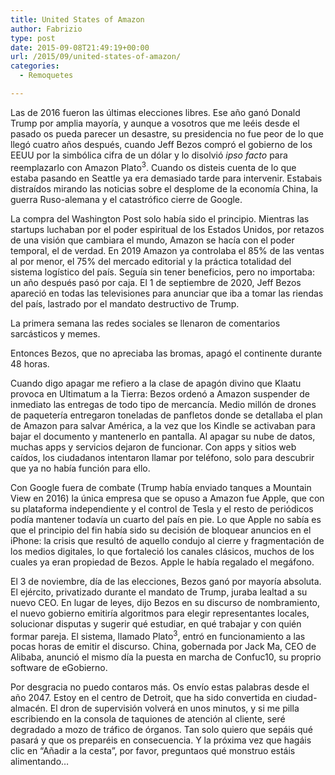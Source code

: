 ```yaml
---
title: United States of Amazon
author: Fabrizio
type: post
date: 2015-09-08T21:49:19+00:00
url: /2015/09/united-states-of-amazon/
categories:
  - Remoquetes

---
```

Las de 2016 fueron las últimas elecciones libres. Ese año ganó Donald Trump por amplia mayoría, y aunque a vosotros que me leéis desde el pasado os pueda parecer un desastre, su presidencia no fue peor de lo que llegó cuatro años después, cuando Jeff Bezos compró el gobierno de los EEUU por la simbólica cifra de un dólar y lo disolvió _ipso facto_ para reemplazarlo con Amazon Plato<sup>3</sup>. Cuando os disteis cuenta de lo que estaba pasando en Seattle ya era demasiado tarde para intervenir. Estabais distraídos mirando las noticias sobre el desplome de la economía China, la guerra Ruso-alemana y el catastrófico cierre de Google.

La compra del Washington Post solo había sido el principio. Mientras las startups luchaban por el poder espiritual de los Estados Unidos, por retazos de una visión que cambiara el mundo, Amazon se hacía con el poder temporal, el de verdad. En 2019 Amazon ya controlaba el 85% de las ventas al por menor, el 75% del mercado editorial y la práctica totalidad del sistema logístico del país. Seguía sin tener beneficios, pero no importaba: un año después pasó por caja. El 1 de septiembre de 2020, Jeff Bezos apareció en todas las televisiones para anunciar que iba a tomar las riendas del país, lastrado por el mandato destructivo de Trump.

La primera semana las redes sociales se llenaron de comentarios sarcásticos y memes.

Entonces Bezos, que no apreciaba las bromas, apagó el continente durante 48 horas.

Cuando digo apagar me refiero a la clase de apagón divino que Klaatu provoca en Ultimatum a la Tierra: Bezos ordenó a Amazon suspender de inmediato las entregas de todo tipo de mercancía. Medio millón de drones de paquetería entregaron toneladas de panfletos donde se detallaba el plan de Amazon para salvar América, a la vez que los Kindle se activaban para bajar el documento y mantenerlo en pantalla. Al apagar su nube de datos, muchas apps y servicios dejaron de funcionar. Con apps y sitios web caídos, los ciudadanos intentaron llamar por teléfono, solo para descubrir que ya no había función para ello.

Con Google fuera de combate (Trump había enviado tanques a Mountain View en 2016) la única empresa que se opuso a Amazon fue Apple, que con su plataforma independiente y el control de Tesla y el resto de periódicos podía mantener todavía un cuarto del país en pie. Lo que Apple no sabía es que el principio del fin había sido su decisión de bloquear anuncios en el iPhone: la crisis que resultó de aquello condujo al cierre y fragmentación de los medios digitales, lo que fortaleció los canales clásicos, muchos de los cuales ya eran propiedad de Bezos. Apple le había regalado el megáfono.

El 3 de noviembre, día de las elecciones, Bezos ganó por mayoría absoluta. El ejército, privatizado durante el mandato de Trump, juraba lealtad a su nuevo CEO. En lugar de leyes, dijo Bezos en su discurso de nombramiento, el nuevo gobierno emitiría algoritmos para elegir representantes locales, solucionar disputas y sugerir qué estudiar, en qué trabajar y con quién formar pareja. El sistema, llamado Plato<sup>3</sup>, entró en funcionamiento a las pocas horas de emitir el discurso. China, gobernada por Jack Ma, CEO de Alibaba, anunció el mismo día la puesta en marcha de Confuc10, su proprio software de eGobierno.

Por desgracia no puedo contaros más. Os envío estas palabras desde el año 2047. Estoy en el centro de Detroit, que ha sido convertida en ciudad-almacén. El dron de supervisión volverá en unos minutos, y si me pilla escribiendo en la consola de taquiones de atención al cliente, seré degradado a mozo de tráfico de órganos. Tan solo quiero que sepáis qué pasará y que os preparéis en consecuencia. Y la próxima vez que hagáis clic en &#8220;Añadir a la cesta&#8221;, por favor, preguntaos qué monstruo estáis alimentando&#8230;
